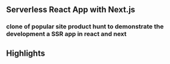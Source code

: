 ## Serverless React App with Next.js

### clone of popular site product hunt to demonstrate the development a SSR app in react and next

## Highlights

